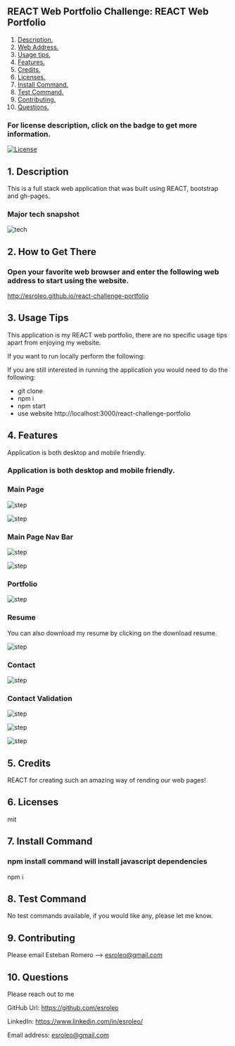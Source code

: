 ## REACT Web Portfolio Challenge: REACT Web Portfolio

1. [ Description. ](#desc)
2. [ Web Address. ](#web-address)
3. [ Usage tips. ](#usage)
4. [ Features. ](#features)
5. [ Credits. ](#credits)
6. [ Licenses. ](#licenses)
7. [ Install Command. ](#commandInstall)
8. [ Test Command. ](#commandTest)
9. [ Contributing. ](#contributing)
9. [ Questions. ](#questions)

### For license description, click on the badge to get more information.
[![License](https://img.shields.io/badge/License-MIT%20-blue.svg)](https://opensource.org/licenses/mit)

<a name="desc"></a>
## 1. Description

This is a full stack web application that was built using REACT, bootstrap and gh-pages.

### Major tech snapshot

![tech](read-me-images/tech-used.JPG?raw=true "code-used.JPG")

<a name="web-address"></a>
## 2. How to Get There

### Open your favorite web browser and enter the following web address to start using the website.

http://esroleo.github.io/react-challenge-portfolio


<a name="usage"></a>
## 3. Usage Tips

This application is my REACT web portfolio, there are no specific usage tips apart from enjoying my website.

If you want to run locally perform the following:

If you are still interested in running the application you would need to do the following:
* git clone
* npm i
* npm start
* use website http://localhost:3000/react-challenge-portfolio

<a name="features"></a>
## 4. Features

Application is both desktop and mobile friendly.
### Application is both desktop and mobile friendly.

### Main Page

![step](./read-me-images/main-page-desktop.JPG?raw=true "main-page-desktop.JPG")

![step](./read-me-images//main-page-small-device.JPG?raw=true "main-page-small-device.JPG")

### Main Page Nav Bar

![step](./read-me-images/main-page-desktop-nav-bar.JPG?raw=true "main-page-desktop-nav-bar.JPG")

![step](./read-me-images/main-page-small-device-nav-bar.JPG?raw=true "main-page-small-device-nav-bar.JPG")

### Portfolio

![step](./read-me-images/portfolio-smaller-device.JPG?raw=true "portfolio-smaller-device.JPG")


### Resume

You can also download my resume by clicking on the download resume. 

![step](./read-me-images/resume-smaller-device.JPG?raw=true "resume-smaller-device.JPG")


### Contact 

![step](./read-me-images/contact-smaller-device.JPG?raw=true "contact-smaller-device.JPG")


### Contact Validation

![step](./read-me-images/contact-validation-name.JPG?raw=true "contact-validation-name.JPG")

![step](./read-me-images/contact-validation-email.JPG?raw=true "contact-validation-email.JPG")

![step](./read-me-images/contact-validation-description.JPG?raw=true "contact-validation-description.JPG")

<a name="credits"></a>
## 5. Credits

REACT for creating such an amazing way of rending our web pages!

<a name="licenses"></a>
## 6. Licenses

mit

<a name="commandInstall"></a>
## 7. Install Command

### npm install command will install javascript dependencies

npm i

<a name="commandTest"></a>
## 8. Test Command

No test commands available, if you would like any, please let me know.

<a name="contributing"></a>
## 9. Contributing

Please email Esteban Romero --> esroleo@gmail.com

<a name="questions"></a>
## 10. Questions

Please reach out to me

GitHub Url: https://github.com/esroleo

LinkedIn: https://www.linkedin.com/in/esroleo/

Email address: esroleo@gmail.com





